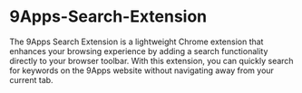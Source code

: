 # 9Apps-Search-Extension
The 9Apps Search Extension is a lightweight Chrome extension that enhances your browsing experience by adding a search functionality directly to your browser toolbar. With this extension, you can quickly search for keywords on the 9Apps website without navigating away from your current tab.
